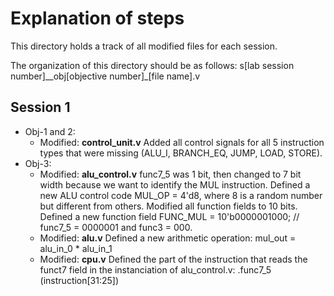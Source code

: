 # Explanation of steps

This directory holds a track of all modified files for each session.

The organization of this directory should be as follows:
s[lab session number]__obj[objective number]_[file name].v

## Session 1

- Obj-1 and 2:
  - Modified: **control_unit.v**
    Added all control signals for all 5 instruction types that were missing (ALU_I, BRANCH_EQ, JUMP, LOAD, STORE).
- Obj-3:
  - Modified: **alu_control.v**
    func7_5 was 1 bit, then changed to 7 bit width because we want to identify the MUL instruction.
    Defined a new ALU control code MUL_OP = 4'd8, where 8 is a random number but different from others.
    Modified all function fields to 10 bits.
    Defined a new function field FUNC_MUL = 10'b0000001000; // func7_5 = 0000001 and func3 = 000.
  - Modified: **alu.v**
    Defined a new arithmetic operation: mul_out  =   alu_in_0 * alu_in_1
  - Modified: **cpu.v**
    Defined the part of the instruction that reads the funct7 field in the instanciation of alu_control.v: .func7_5 (instruction[31:25])
